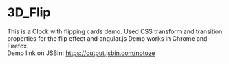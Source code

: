 # 3D_Flip
This is a Clock with flipping cards demo. Used CSS transform and transition properties for the flip effect and angular.js
Demo works in Chrome and Firefox.
<br>
Demo link on JSBin:
https://output.jsbin.com/notoze
